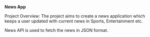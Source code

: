 **News App**


Project Overview:
The project aims to create a news application which keeps a user updated with current news in Sports, Entertainment etc.

News API is used to fetch the news in JSON format.

